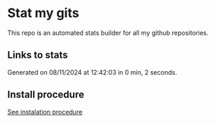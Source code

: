 # Stat my gits

This repo is an automated stats builder for all my github repositories.

## Links to stats


Generated on 08/11/2024 at 12:42:03 in 0 min, 2 seconds.

## Install procedure

[See instalation procedure](./src/install.md)
